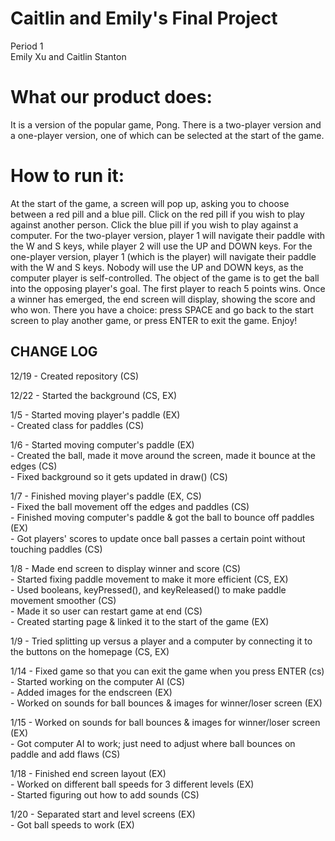 <h1> Caitlin and Emily's Final Project </h1>

Period 1 <br>
Emily Xu and Caitlin Stanton <br>

<h1> What our product does: </h1>
It is a version of the popular game, Pong. There is a two-player version and a one-player version, one of which
can be selected at the start of the game.

<h1> How to run it: </h1>
At the start of the game, a screen will pop up, asking you to choose between a red pill and a blue pill.
Click on the red pill if you wish to play against another person. Click the blue pill if you wish to play
against a computer.
For the two-player version, player 1 will navigate their paddle with the W and S keys, while player 2 will
use the UP and DOWN keys.
For the one-player version, player 1 (which is the player) will navigate their paddle with the W and S keys.
Nobody will use the UP and DOWN keys, as the computer player is self-controlled.
The object of the game is to get the ball into the opposing player's goal. The first player to reach 5 points wins.
Once a winner has emerged, the end screen will display, showing the score and who won. There you have a choice: press SPACE and go back to the start screen to play another game, or press ENTER to exit the game.
Enjoy!

<h2> CHANGE LOG </h2>
12/19 - Created repository (CS) <br>

12/22 - Started the background (CS, EX) <br>

1/5 - Started moving player's paddle (EX) <br>
    - Created class for paddles (CS) <br>
    
1/6 - Started moving computer's paddle (EX) <br>
    - Created the ball, made it move around the screen, made it bounce at the edges (CS) <br>
    - Fixed background so it gets updated in draw() (CS) <br>
    
1/7 - Finished moving player's paddle (EX, CS) <br>
    - Fixed the ball movement off the edges and paddles (CS) <br>
    - Finished moving computer's paddle & got the ball to bounce off paddles (EX) <br>
    - Got players' scores to update once ball passes a certain point without touching paddles (CS) <br>
    
1/8 - Made end screen to display winner and score (CS) <br>
    - Started fixing paddle movement to make it more efficient (CS, EX) <br>
    - Used booleans, keyPressed(), and keyReleased() to make paddle movement smoother (CS) <br>
    - Made it so user can restart game at end (CS) <br>
    - Created starting page & linked it to the start of the game (EX) <br>

1/9 - Tried splitting up versus a player and a computer by connecting it to the buttons on the homepage (CS, EX) <br>

1/14 - Fixed game so that you can exit the game when you press ENTER (cs) <br>
     - Started working on the computer AI (CS) <br>
     - Added images for the endscreen (EX) <br>
     - Worked on sounds for ball bounces & images for winner/loser screen (EX) <br>

1/15 - Worked on sounds for ball bounces & images for winner/loser screen (EX) <br>
     - Got computer AI to work; just need to adjust where ball bounces on paddle and add flaws (CS) <br>
 
1/18 - Finished end screen layout (EX) <br>
     - Worked on different ball speeds for 3 different levels (EX) <br>
     - Started figuring out how to add sounds (CS) <br>

1/20 - Separated start and level screens (EX) <br>
     - Got ball speeds to work (EX) <br>
